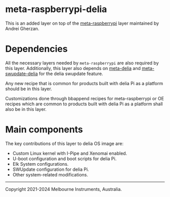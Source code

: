 # meta-raspberrypi-delia

This is an added layer on top of the [meta-raspberrypi](https://github.com/agherzan/meta-raspberrypi) layer maintained by Andrei Gherzan.

# Dependencies

All the necessary layers needed by `meta-raspberrypi` are also required by this layer.
Additionally, this layer also depends on [meta-delia](https://github.com/Melbourne-Instruments/meta-delia) and [meta-swupdate-delia](https://github.com/Melbourne-Instruments/meta-swupdate-delia) for the delia swupdate feature.

Any new recipe that is common for products built with delia Pi as a platform should be in this layer.

Customizations done through bbappend recipes for meta-raspberrypi or OE recipes which are
common to products built with delia Pi as a platform shall also be in this layer.

# Main components

The key contributions of this layer to delia OS image are:

  * Custom Linux kernel with I-Pipe and Xenomai enabled.
  * U-boot configuration and boot scripts for delia Pi.
  * Elk System configurations.
  * SWUpdate configuration for delia Pi.
  * Other system-related modifications.

---
Copyright 2021-2024 Melbourne Instruments, Australia.
